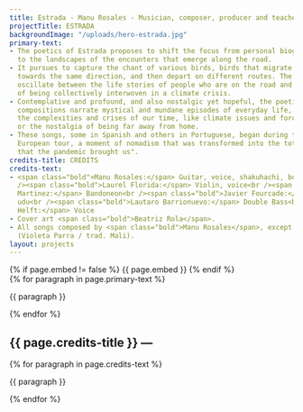 ```yaml
---
title: Estrada - Manu Rosales - Musician, composer, producer and teacher
projectTitle: ESTRADA
backgroundImage: "/uploads/hero-estrada.jpg"
primary-text:
- The poetics of Estrada proposes to shift the focus from personal biography and turn
  to the landscapes of the encounters that emerge along the road.
- It pursues to capture the chant of various birds, birds that migrate and move together
  towards the same direction, and then depart on different routes. The compositions
  oscillate between the life stories of people who are on the road and the sensation
  of being collectively interwoven in a climate crisis.
- Contemplative and profound, and also nostalgic yet hopeful, the poetics of this
  compositions narrate mystical and mundane episodes of everyday life, passing through
  the complexities and crises of our time, like climate issues and forced migration,
  or the nostalgia of being far away from home.
- These songs, some in Spanish and others in Portuguese, began during the "Corpo Aldea"
  European tour, a moment of nomadism that was transformed into the total stillness
  that the pandemic brought us".
credits-title: CREDITS
credits-text:
- <span class="bold">Manu Rosales:</span> Guitar, voice, shakuhachi, bombo, qraqeb<br
  /><span class="bold">Laurel Florida:</span> Violin, voice<br /><span class="bold">Francisco
  Martinez:</span> Bandoneon<br /><span class="bold">Javier Fourcade:</span> Tabla,
  udu<br /><span class="bold">Lautaro Barrionuevo:</span> Double Bass<br /><span class="bold">Helena
  Helft:</span> Voice
- Cover art <span class="bold">Beatriz Rola</span>.
- All songs composed by <span class="bold">Manu Rosales</span>, except "Jardines humanos/Jarabi"
  (Violeta Parra / trad. Mali).
layout: projects
---
```


<section>
    {% if page.embed != false %}
        {{ page.embed }}
    {% endif %}
    <div>
        {% for paragraph in page.primary-text %}
            <p>
                {{ paragraph }}
            </p>
        {% endfor %}
    </div>
    <h2>
        {{ page.credits-title }} —
    </h2>
    <div>
        {% for paragraph in page.credits-text %}
            <p>
                {{ paragraph }}
            </p>
        {% endfor %}
    </div>
</section>